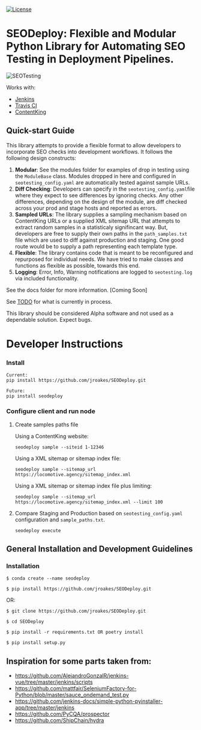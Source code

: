 
[![License](http://img.shields.io/:license-apache-blue.svg)](http://www.apache.org/licenses/LICENSE-2.0.html)


# SEODeploy: Flexible and Modular Python Library for Automating SEO Testing in Deployment Pipelines.

![SEOTesting](https://raw.githubusercontent.com/jroakes/SEOTesting/master/docs/overview.png "SEO Testing Overview")


Works with:
* [Jenkins](https://www.jenkins.io/)
* [Travis CI](https://travis-ci.org/)
* [ContentKing](https://www.contentkingapp.com/)



## Quick-start Guide
This library attempts to provide a flexible format to allow developers to incorporate SEO checks into development workflows.  It follows the following design constructs:

1. **Modular**: See the modules folder for examples of drop in testing using the `ModuleBase` class.  Modules dropped in here and configured in `seotesting_config.yaml` are automatically tested against sample URLs.
2. **Diff Checking**: Developers can specify in the `seotesting_config.yaml`file where they expect to see differences by ignoring checks.  Any other differences, depending on the design of the module, are diff checked across your prod and stage hosts and reported as errors.
3. **Sampled URLs**: The library supplies a sampling mechanism based on ContentKing URLs or a supplied XML sitemap URL that attempts to extract random samples in a statisticaly signifincant way.  But, developers are free to supply their own paths in the `path_samples.txt` file which are used to diff against production and staging.  One good route would be to supply a path representing each template type.
4. **Flexible**: The library contains code that is meant to be reconfigured and repurposed for individual needs.  We have tried to make classes and functions as flexible as possible, towards this end.
5. **Logging**: Error, Info, Warning notifications are logged to `seotesting.log` via included functionality.

See the docs folder for more information. [Coming Soon]

See [TODO](TODO.md) for what is currently in process.

This library should be considered Alpha software and not used as a dependable solution.  Expect bugs.



# Developer Instructions

### Install
```
Current:
pip install https://github.com/jroakes/SEODeploy.git

Future:
pip install seodeploy

```


### Configure client and run node

1. Create samples paths file

      Using a ContentKing website:

    `seodeploy sample --siteid 1-12346`

      Using a XML sitemap or sitemap index file:

    `seodeploy sample --sitemap_url https://locomotive.agency/sitemap_index.xml`

      Using a XML sitemap or sitemap index file plus limiting:

    `seodeploy sample --sitemap_url https://locomotive.agency/sitemap_index.xml --limit 100`

2. Compare Staging and Production based on `seotesting_config.yaml` configuration and `sample_paths.txt`.

    `seodeploy execute`



## General Installation and Development Guidelines

### Installation

```
$ conda create --name seodeploy

$ pip install https://github.com/jroakes/SEODeploy.git
```

OR:

```
$ git clone https://github.com/jroakes/SEODeploy.git

$ cd SEODeploy

$ pip install -r requirements.txt OR poetry install

$ pip install setup.py
```





## Inspiration for some parts taken from:
* https://github.com/AlejandroGonzalR/jenkins-vue/tree/master/jenkins/scripts
* https://github.com/mattfair/SeleniumFactory-for-Python/blob/master/sauce_ondemand_test.py
* https://github.com/jenkins-docs/simple-python-pyinstaller-app/tree/master/jenkins
* https://github.com/PyCQA/prospector
* https://github.com/ShipChain/hydra
